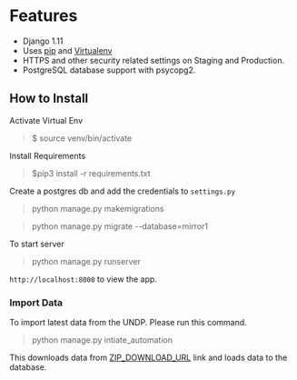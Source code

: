 Features
=============
- Django 1.11
- Uses [pip](https://www.pypa.io/en/latest/) and [Virtualenv](https://pypi.org/project/virtualenv)
- HTTPS and other security related settings on Staging and Production.
- PostgreSQL database support with psycopg2.


How to Install
---------------

Activate Virtual Env
>$ source venv/bin/activate

Install Requirements
>$pip3 install -r requirements.txt

Create a postgres db and add the credentials to `settings.py`

>python manage.py makemigrations

>python manage.py migrate --database=mirror1

To start server
>python manage.py runserver

 `http://localhost:8000` to view the app.

### Import Data

To import latest data from the UNDP. Please run this command.

>python manage.py intiate_automation 

This downloads data from [ZIP_DOWNLOAD_URL](https://github.com/undp/transparencyportal/blob/master/undp-transparency-portal-be/utilities/config.py#L26) link and loads data to the database.

